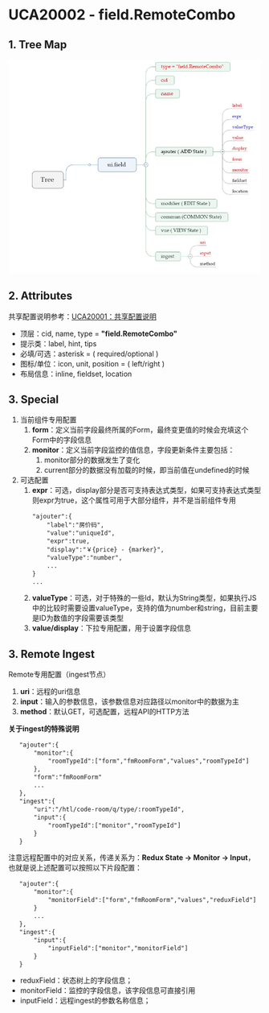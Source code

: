 # UCA20002 - field.RemoteCombo

## 1. Tree Map

![](/_images/specs/field/field-002-01.JPG)

## 2. Attributes

共享配置说明参考：[UCA20001：共享配置说明](/engine/spec/component/field-shared.md)

* 顶层：cid, name, type = **"field.RemoteCombo"**
* 提示类：label, hint, tips
* 必填/可选：asterisk = \( required/optional \)
* 图标/单位：icon, unit, position = \( left/right \)
* 布局信息：inline, fieldset, location

## 3. Special

1. 当前组件专用配置
   1. **form**：定义当前字段最终所属的Form，最终变更值的时候会充填这个Form中的字段信息
   2. **monitor**：定义当前字段监控的值信息，字段更新条件主要包括：
      1. monitor部分的数据发生了变化
      2. current部分的数据没有加载的时候，即当前值在undefined的时候
2. 可选配置
   1. **expr**：可选，display部分是否可支持表达式类型，如果可支持表达式类型则expr为true，这个属性可用于大部分组件，并不是当前组件专用
      ```
      "ajouter":{
          "label":"房价码",
          "value":"uniqueId",
          "expr":true,
          "display":"￥{price} - {marker}",
          "valueType":"number",
          ...
      }
      ...
      ```
   2. **valueType**：可选，对于特殊的一些Id，默认为String类型，如果执行JS中的比较时需要设置valueType，支持的值为number和string，目前主要是ID为数值的字段需要该类型
   3. **value/display**：下拉专用配置，用于设置字段信息

## 3. Remote Ingest

Remote专用配置（ingest节点）

1. **uri**：远程的uri信息
2. **input**：输入的参数信息，该参数信息对应路径以monitor中的数据为主
3. **method**：默认GET，可选配置，远程API的HTTP方法

**关于ingest的特殊说明**

```
   "ajouter":{
       "monitor":{
           "roomTypeId":["form","fmRoomForm","values","roomTypeId"]
       },
       "form":"fmRoomForm"
       ...
   },
   "ingest":{
       "uri":"/htl/code-room/q/type/:roomTypeId",
       "input":{
           "roomTypeId":["monitor","roomTypeId"]
       }
   }
```

注意远程配置中的对应关系，传递关系为：**Redux State -&gt; Monitor -&gt; Input**，也就是说上述配置可以按照以下片段配置：

```
   "ajouter":{
       "monitor":{
           "monitorField":["form","fmRoomForm","values","reduxField"]
       }
       ...
   },
   "ingest":{
       "input":{
           "inputField":["monitor","monitorField"]
       }
   }
```

* reduxField：状态树上的字段信息；
* monitorField：监控的字段信息，该字段信息可直接引用
* inputField：远程ingest的参数名称信息；



